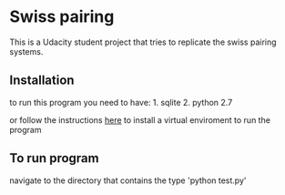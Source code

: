 # Swiss pairing
This is a Udacity student project that tries to replicate the swiss pairing systems.

## Installation

to run this program you need to have:
     1. sqlite
     2. python 2.7
     
or follow the instructions [here](https://www.udacity.com/wiki/ud197/install-vagrant) to install a virtual enviroment to run the program


## To run program 
navigate to the directory that contains the 
type 'python test.py'
